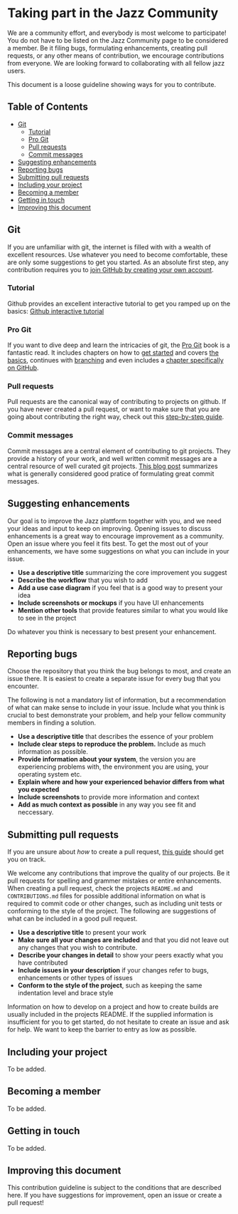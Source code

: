 # Taking part in the Jazz Community

We are a community effort, and everybody is most welcome to participate! You do not have to be listed on the Jazz Community page to be considered a member. Be it filing bugs, formulating enhancements, creating pull requests, or any other means of contribution, we encourage contributions from everyone. We are looking forward to collaborating with all fellow jazz users.

This document is a loose guideline showing ways for you to contribute.

## Table of Contents
-   [Git](#git)
    -   [Tutorial](#tutorial)
    -   [Pro Git](#pro-git)
    -   [Pull requests](#pull-requests)
    -   [Commit messages](#commit-messages)
-   [Suggesting enhancements](#suggesting-enhancements)
-   [Reporting bugs](#reporting-bugs)
-   [Submitting pull requests](#submitting-pull-requests)
-   [Including your project](#including-your-project)
-   [Becoming a member](#becoming-a-member)
-   [Getting in touch](#getting-in-touch)
-   [Improving this document](#improving-this-document)

## Git

If you are unfamiliar with git, the internet is filled with with a wealth of excellent resources. Use whatever you need to become comfortable, these are only some suggestions to get you started. As an absolute first step, any contribution requires you to [join GitHub by creating your own account](https://github.com/join).

### Tutorial
Github provides an excellent interactive tutorial to get you ramped up on the basics: [Github interactive tutorial](https://try.github.io/levels/1/challenges/1)

### Pro Git
If you want to dive deep and learn the intricacies of git, the [Pro Git](https://git-scm.com/book/en/v2) book is a fantastic read. It includes chapters on how to [get started](https://git-scm.com/book/en/v2/Getting-Started-About-Version-Control) and covers [the basics](https://git-scm.com/book/en/v2/Git-Basics-Getting-a-Git-Repository), continues with [branching](https://git-scm.com/book/en/v2/Git-Branching-Branches-in-a-Nutshell) and even includes a [chapter specifically on GitHub](https://git-scm.com/book/en/v2/GitHub-Account-Setup-and-Configuration).

### Pull requests
Pull requests are the canonical way of contributing to projects on github. If you have never created a pull request, or want to make sure that you are going about contributing the right way, check out this [step-by-step guide](https://codeburst.io/a-step-by-step-guide-to-making-your-first-github-contribution-5302260a2940).

### Commit messages
Commit messages are a central element of contributing to git projects. They provide a history of your work, and well written commit messages are a central resource of well curated git projects. [This blog post](https://chris.beams.io/posts/git-commit/) summarizes what is generally considered good pratice of formulating great commit messages.

## Suggesting enhancements
Our goal is to improve the Jazz plattform together with you, and we need your ideas and input to keep on improving. Opening issues to discuss enhancements is a great way to encourage improvement as a community. Open an issue where you feel it fits best. To get the most out of your enhancements, we have some suggestions on what you can include in your issue.

- **Use a descriptive title** summarizing the core improvement you suggest
- **Describe the workflow** that you wish to add
- **Add a use case diagram** if you feel that is a good way to present your idea
- **Include screenshots or mockups** if you have UI enhancements
- **Mention other tools** that provide features similar to what you would like to see in the project

Do whatever you think is necessary to best present your enhancement.

## Reporting bugs
Choose the repository that you think the bug belongs to most, and create an issue there. It is easiest to create a separate issue for every bug that you encounter.

The following is not a mandatory list of information, but a recommendation of what can make sense to include in your issue. Include what you think is crucial to best demonstrate your problem, and help your fellow community members in finding a solution.

- **Use a descriptive title** that describes the essence of your problem
- **Include clear steps to reproduce the problem.** Include as much information as possible.
- **Provide information about your system**, the version you are experiencing problems with, the environment you are using, your operating system etc.
- **Explain where and how your experienced behavior differs from what you expected**
- **Include screenshots** to provide more information and context
- **Add as much context as possible** in any way you see fit and neccessary.

## Submitting pull requests
If you are unsure about *how* to create a pull request, [this guide](https://codeburst.io/a-step-by-step-guide-to-making-your-first-github-contribution-5302260a2940) should get you on track.

We welcome any contributions that improve the quality of our projects. Be it pull requests for spelling and grammer mistakes or entire enhancements. When creating a pull request, check the projects `README.md` and `CONTRIBUTIONS.md` files for possible additional information on what is required to commit code or other changes, such as including unit tests or conforming to the style of the project. The following are suggestions of what can be included in a good pull request.

- **Use a descriptive title** to present your work
- **Make sure all your changes are included** and that you did not leave out any changes that you wish to contribute.
- **Describe your changes in detail** to show your peers exactly what you have contributed
- **Include issues in your description** if your changes refer to bugs, enhancements or other types of issues
- **Conform to the style of the project**, such as keeping the same indentation level and brace style

Information on how to develop on a project and how to create builds are usually included in the projects README. If the supplied information is insufficient for you to get started, do not hesitate to create an issue and ask for help. We want to keep the barrier to entry as low as possible. 

## Including your project
To be added.

## Becoming a member
To be added.

## Getting in touch
To be added.

## Improving this document
This contribution guideline is subject to the conditions that are described here. If you have suggestions for improvement, open an issue or create a pull request!
